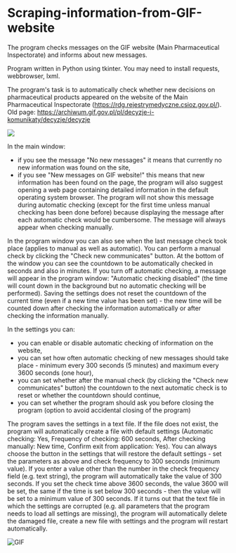# Scraping-information-from-GIF-website
The program checks messages on the GIF website (Main Pharmaceutical Inspectorate) and informs about new messages.


Program written in Python using tkinter. You may need to install requests, webbrowser, lxml.

The program's task is to automatically check whether new decisions on pharmaceutical products appeared on the website of the Main Pharmaceutical Inspectorate (https://rdg.rejestrymedyczne.csioz.gov.pl/). 
Old page: https://archiwum.gif.gov.pl/pl/decyzje-i-komunikaty/decyzje/decyzje

![](gif_pharmacy.gif)

In the main window:
- if you see the message "No new messages" it means that currently no new information was found on the site,
- if you see "New messages on GIF website!" this means that new information has been found on the page, the program will also suggest opening a web page containing detailed information in the default operating system browser. The program will not show this message during automatic checking (except for the first time unless manual checking has been done before) because displaying the message after each automatic check would be cumbersome. The message will always appear when checking manually.

In the program window you can also see when the last message check took place (applies to manual as well as automatic). You can perform a manual check by clicking the "Check new communicates" button. At the bottom of the window you can see the countdown to be automatically checked in seconds and also in minutes. If you turn off automatic checking, a message will appear in the program window: "Automatic checking disabled" (the time will count down in the background but no automatic checking will be performed). Saving the settings does not reset the countdown of the current time (even if a new time value has been set) - the new time will be counted down after checking the information automatically or after checking the information manually.

In the settings you can:
- you can enable or disable automatic checking of information on the website,
- you can set how often automatic checking of new messages should take place - minimum every 300 seconds (5 minutes) and maximum every 3600 seconds (one hour),
- you can set whether after the manual check (by clicking the "Check new communicates" button) the countdown to the next automatic check is to reset or whether the countdown should continue,
- you can set whether the program should ask you before closing the program (option to avoid accidental closing of the program)

The program saves the settings in a text file. If the file does not exist, the program will automatically create a file with default settings (Automatic checking: Yes, Frequency of checking: 600 seconds, After checking manually: New time, Confirm exit from application: Yes). You can always choose the button in the settings that will restore the default settings - set the parameters as above and check frequency to 300 seconds (minimum value). If you enter a value other than the number in the check frequency field (e.g. text string), the program will automatically take the value of 300 seconds. If you set the check time above 3600 seconds, the value 3600 will be set, the same if the time is set below 300 seconds - then the value will be set to a minimum value of 300 seconds. If it turns out that the text file in which the settings are corrupted (e.g. all parameters that the program needs to load all settings are missing), the program will automatically delete the damaged file, create a new file with settings and the program will restart automatically.

![GIF](https://user-images.githubusercontent.com/26818304/63369461-4b6a5200-c380-11e9-8b4b-33b9a295f91e.png)